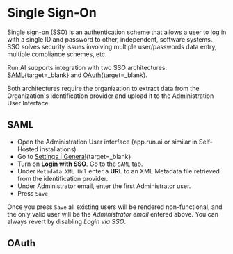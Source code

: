 # Single Sign-On

Single sign-on (SSO) is an authentication scheme that allows a user to log in with a single ID and password to other, independent, software systems. SSO solves security issues involving multiple user/passwords data entry, multiple compliance schemes, etc. 

Run:AI supports integration with two SSO architectures: [SAML](https://en.wikipedia.org/wiki/Security_Assertion_Markup_Language){target=_blank} and [OAuth](https://en.wikipedia.org/wiki/OAuth){target=_blank}.

Both architectures require the organization to extract data from the Organization's identification provider and upload it to the Administration User Interface. 
## SAML

* Open the Administration User interface (app.run.ai or similar in Self-Hosted installations)
* Go to [Settings | General](https://app.run.ai/general-settings){target=_blank}
* Turn on __Login with SSO__. Go to the `SAML` tab.
* Under `Metadata XML Url` enter a __URL__ to an XML Metadata file retrieved from the identification provider.
* Under Administrator email, enter the first Administrator user.
* Press `Save`

Once you press `Save` all existing users will be rendered non-functional, and the only valid user will be the _Administrator email_ entered above. You can always revert by disabling _Login via SSO_. 


## OAuth